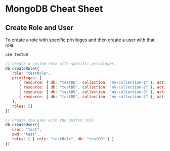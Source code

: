 # MongoDB Cheat Sheet

## Create Role and User

To create a role with specific privileges and then create a user with that role:

```javascript
use testDB

// Create a custom role with specific privileges
db.createRole({
   role: "testRole",
   privileges: [
      { resource: { db: "testDB", collection: "my-collection-1" }, actions: [ "find", "insert", "update", "remove", "createIndex", "dropIndex", "createCollection" ] },
      { resource: { db: "testDB", collection: "my-collection-2" }, actions: [ "find", "insert", "update", "remove", "createIndex", "dropIndex", "createCollection" ] },
      { resource: { db: "testDB", collection: "my-collection-3" }, actions: [ "find" ] },
      { resource: { db: "testDB", collection: "my-collection-4" }, actions: [ "find" ] }
   ],
   roles: []
})

// Create the user with the custom role
db.createUser({
   user: "test",
   pwd: "test",
   roles: [ { role: "testRole", db: "testDB" } ]
})
